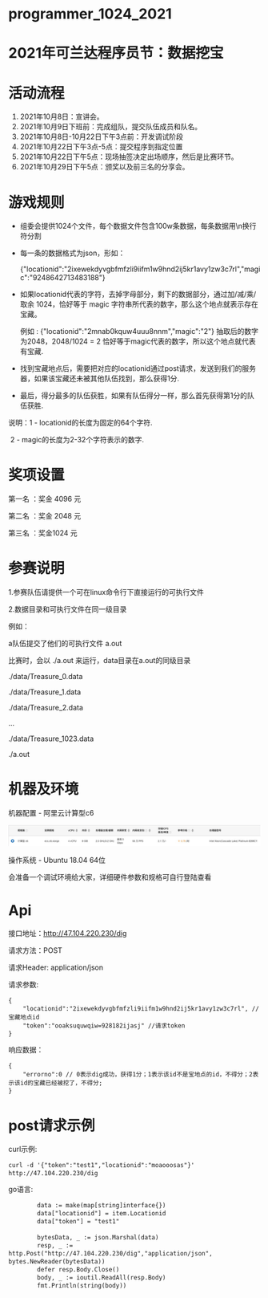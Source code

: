 # programmer_1024_2021
# 2021年可兰达程序员节：数据挖宝

# 活动流程

1. 2021年10月8日：宣讲会。
2. 2021年10月9日下班前：完成组队，提交队伍成员和队名。
3. 2021年10月8日-10月22日下午3点前：开发调试阶段
4. 2021年10月22日下午3点-5点：提交程序到指定位置
5. 2021年10月22日下午5点：现场抽签决定出场顺序，然后是比赛环节。
6. 2021年10月29日下午5点：颁奖以及前三名的分享会。

# 游戏规则

- 组委会提供1024个文件，每个数据文件包含100w条数据，每条数据用\n换行符分割

- 每一条的数据格式为json，形如：

  {"locationid":"2ixewekdyvgbfmfzli9iifm1w9hnd2ij5kr1avy1zw3c7rl","magic":"9248642713483188"}

- 如果locationid代表的字符，去掉字母部分，剩下的数据部分，通过加/减/乘/取余 1024，恰好等于 magic 字符串所代表的数字，那么这个地点就表示存在宝藏。

  例如 : {"locationid":"2mnab0kquw4uuu8nnm","magic":"2"} 抽取后的数字为2048，2048/1024 = 2 恰好等于magic代表的数字，所以这个地点就代表有宝藏.

- 找到宝藏地点后，需要把对应的locationid通过post请求，发送到我们的服务器，如果该宝藏还未被其他队伍找到，那么获得1分.

- 最后，得分最多的队伍获胜，如果有队伍得分一样，那么首先获得第1分的队伍获胜.

说明：1 - locationid的长度为固定的64个字符.

​		   2 - magic的长度为2-32个字符表示的数字.

# 奖项设置

第一名 ：奖金 4096 元

第二名 ：奖金 2048 元

第三名 ：奖金1024 元

# 参赛说明

1.参赛队伍请提供一个可在linux命令行下直接运行的可执行文件

2.数据目录和可执行文件在同一级目录

例如：

a队伍提交了他们的可执行文件 a.out

比赛时，会以 ./a.out 来运行，data目录在a.out的同级目录

./data/Treasure_0.data

./data/Treasure_1.data

./data/Treasure_2.data

...

./data/Treasure_1023.data

./a.out

# 机器及环境

机器配置 - 阿里云计算型c6

![image-20210923135444738](./machine.png)

操作系统 - Ubuntu 18.04 64位

会准备一个调试环境给大家，详细硬件参数和规格可自行登陆查看

# Api

接口地址：http://47.104.220.230/dig

请求方法：POST

请求Header: application/json

请求参数:

```
{
	"locationid":"2ixewekdyvgbfmfzli9iifm1w9hnd2ij5kr1avy1zw3c7rl", //宝藏地点id
	"token":"ooaksuquwqiw=928182ijasj" //请求token
}
```

响应数据：

```
{
	"errorno":0 // 0表示dig成功，获得1分；1表示该id不是宝地点的id，不得分；2表示该id的宝藏已经被挖了，不得分;
}
```



# post请求示例

curl示例:

```
curl -d '{"token":"test1","locationid":"moaooosas"}' http://47.104.220.230/dig
```

go语言:

```
		data := make(map[string]interface{})
		data["locationid"] = item.Locationid
		data["token"] = "test1"

		bytesData, _ := json.Marshal(data)
		resp, _ := http.Post("http://47.104.220.230/dig","application/json", bytes.NewReader(bytesData))
		defer resp.Body.Close()
		body, _ := ioutil.ReadAll(resp.Body)
		fmt.Println(string(body))
```

